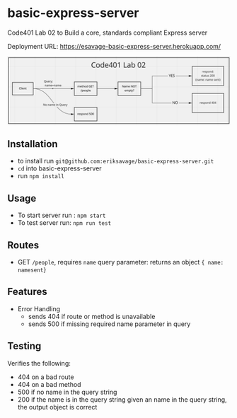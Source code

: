 # basic-express-server
Code401 Lab 02 to Build a core, standards compliant Express server

Deployment URL: https://esavage-basic-express-server.herokuapp.com/

![Data Flow](/UML.png)

## Installation
- to install run `git@github.com:eriksavage/basic-express-server.git`
- `cd` into basic-express-server
- run `npm install`

## Usage
- To start server run : `npm start`
- To test server run: `npm run test`

## Routes
-  GET `/people`, requires `name` query parameter: returns an object `{ name: namesent}`

## Features
- Error Handling
  - sends 404 if route or method is unavailable
  - sends 500 if missing required name parameter in query

## Testing
Verifies the following:
- 404 on a bad route
- 404 on a bad method
- 500 if no name in the query string
- 200 if the name is in the query string
given an name in the query string, the output object is correct